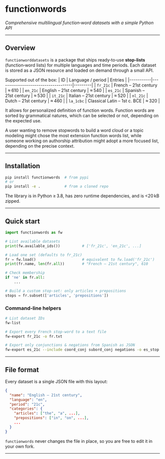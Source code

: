 # functionwords

_Comprehensive multilingual function‑word datasets with a simple Python API_

---

## Overview
`functionworddatasets` is a package that ships ready‑to‑use **stop‑lists** (function‑word lists) for multiple languages and time periods.  Each dataset is stored as a JSON resource and loaded on demand through a small API.

Supported out of the box:
| ID        | Language / period                  | Entries |
|-----------|-------------------------------------|---------|
| `fr_21c`  | French – 21st century               | ≈ 610   |
| `en_21c`  | English – 21st century              | ≈ 540   |
| `es_21c`  | Spanish – 21st century              | ≈ 530   |
| `it_21c`  | Italian – 21st century              | ≈ 520   |
| `nl_21c`  | Dutch – 21st century                | ≈ 460   |
| `la_1cbc` | Classical Latin – 1st c. BCE        | ≈ 320   |

It allows for personalized definition of function words. Function words are sorted by grammatical natures, which can be selected or not, depending on the expected use. 

A user wanting to remove stopwords to build a word cloud or a topic modeling might chose the most extension function words list, while someone working on authorship attribution might adopt a more focused list, depending on the precise context.

---

## Installation
```bash
pip install functionwords  # from pypi
# or
pip install -e .           # from a cloned repo
```

The library is in Python ≥ 3.8, has zero runtime dependencies, and is <20 kB zipped.

---

## Quick start
```python
import functionwords as fw

# List available datasets
print(fw.available_ids())          # ['fr_21c', 'en_21c', ...]

# Load one set (defaults to fr_21c)
fr = fw.load()                     # equivalent to fw.load('fr_21c')
print(fr.name, len(fr.all))        # "French – 21st century", 610

# Check membership
if 'ne' in fr.all:
    ...

# Build a custom stop‑set: only articles + prepositions
stops = fr.subset(['articles', 'prepositions'])
```

### Command‑line helpers
```bash
# List dataset IDs
fw-list

# Export every French stop‑word to a text file
fw-export fr_21c -o fr.txt

# Export only conjunctions & negations from Spanish as JSON
fw-export es_21c --include coord_conj subord_conj negations -o es_stop.json
```

---

## File format
Every dataset is a single JSON file with this layout:
```json
{
  "name": "English – 21st century",
  "language": "en",
  "period": "21c",
  "categories": {
    "articles": ["the", "a", ...],
    "prepositions": ["in", "on", ...],
    ...
  }
}
```
`functionwords` never changes the file in place, so you are free to edit it in your own fork.

---
